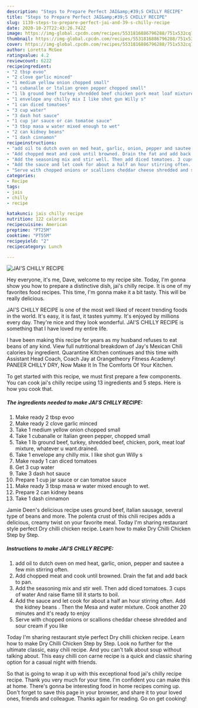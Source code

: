 ```yaml
---
description: "Steps to Prepare Perfect JAI&amp;#39;S CHILLY RECIPE"
title: "Steps to Prepare Perfect JAI&amp;#39;S CHILLY RECIPE"
slug: 1139-steps-to-prepare-perfect-jai-and-39-s-chilly-recipe
date: 2020-10-27T22:43:26.742Z
image: https://img-global.cpcdn.com/recipes/5531816886796288/751x532cq70/jais-chilly-recipe-recipe-main-photo.jpg
thumbnail: https://img-global.cpcdn.com/recipes/5531816886796288/751x532cq70/jais-chilly-recipe-recipe-main-photo.jpg
cover: https://img-global.cpcdn.com/recipes/5531816886796288/751x532cq70/jais-chilly-recipe-recipe-main-photo.jpg
author: Loretta McGee
ratingvalue: 4.2
reviewcount: 6222
recipeingredient:
- "2 tbsp evoo"
- "2 clove garlic minced"
- "1 medium yellow onion chopped small"
- "1 cubanalle or ltalian green pepper chopped small"
- "1 lb ground beef turkey shredded beef chicken pork meat loaf mixture whatever u wantdrained"
- "1 envelope any chilly mix I like shot gun Willy s"
- "1 can diced tomatoes"
- "3 cup water"
- "3 dash hot sauce"
- "1 cup jar sauce or can tomatoe sauce"
- "3 tbsp masa w water mixed enough to wet"
- "2 can kidney beans"
- "1 dash cinnamon"
recipeinstructions:
- "add oil to dutch oven on med heat, garlic, onion, pepper and sautee a few min stirring often."
- "Add chopped meat and cook until browned. Drain the fat and add back to pan."
- "Add the seasoning mix and stir well. Then add diced tomatoes. 3 cups of water And raise flame till it starts to boil."
- "Add the sauce and let cook for about a half an hour stirring often. Add the kidney beans . Then the Mesa and water mixture. Cook another 20 minutes and it&#39;s ready to enjoy"
- "Serve with chopped onions or scallions cheddar cheese shredded and sour cream if you like"
categories:
- Recipe
tags:
- jais
- chilly
- recipe

katakunci: jais chilly recipe 
nutrition: 122 calories
recipecuisine: American
preptime: "PT25M"
cooktime: "PT55M"
recipeyield: "2"
recipecategory: Lunch

---
```



![JAI&#39;S CHILLY RECIPE](https://img-global.cpcdn.com/recipes/5531816886796288/751x532cq70/jais-chilly-recipe-recipe-main-photo.jpg)

Hey everyone, it's me, Dave, welcome to my recipe site. Today, I'm gonna show you how to prepare a distinctive dish, jai&#39;s chilly recipe. It is one of my favorites food recipes. This time, I'm gonna make it a bit tasty. This will be really delicious.

JAI&#39;S CHILLY RECIPE is one of the most well liked of recent trending foods in the world. It's easy, it is fast, it tastes yummy. It's enjoyed by millions every day. They're nice and they look wonderful. JAI&#39;S CHILLY RECIPE is something that I have loved my entire life.

I have been making this recipe for years as my husband refuses to eat beans of any kind. View full nutritional breakdown of Jay&#39;s Mexican Chili calories by ingredient. Quarantine Kitchen continues and this time with Assistant Head Coach, Coach Jay at Orangetheory Fitness Academy! PANEER CHILLY DRY, Now Make It In The Comforts Of Your Kitchen.


To get started with this recipe, we must first prepare a few components. You can cook jai&#39;s chilly recipe using 13 ingredients and 5 steps. Here is how you cook that.

<!--inarticleads1-->

##### The ingredients needed to make JAI&#39;S CHILLY RECIPE:

1. Make ready 2 tbsp evoo
1. Make ready 2 clove garlic minced
1. Take 1 medium yellow onion chopped small
1. Take 1 cubanalle or ltalian green pepper, chopped small
1. Take 1 lb ground beef, turkey, shredded beef, chicken, pork, meat loaf mixture, whatever u want.drained.
1. Take 1 envelope any chilly mix. I like shot gun Willy s
1. Make ready 1 can diced tomatoes
1. Get 3 cup water
1. Take 3 dash hot sauce
1. Prepare 1 cup jar sauce or can tomatoe sauce
1. Make ready 3 tbsp masa w water mixed enough to wet.
1. Prepare 2 can kidney beans
1. Take 1 dash cinnamon


Jamie Deen&#39;s delicious recipe uses ground beef, italian sausage, several type of beans and more. The polenta crust of this chili recipes adds a delicious, creamy twist on your favorite meal. Today I&#39;m sharing restaurant style perfect Dry chilli chicken recipe. Learn how to make Dry Chilli Chicken Step by Step. 

<!--inarticleads2-->

##### Instructions to make JAI&#39;S CHILLY RECIPE:

1. add oil to dutch oven on med heat, garlic, onion, pepper and sautee a few min stirring often.
1. Add chopped meat and cook until browned. Drain the fat and add back to pan.
1. Add the seasoning mix and stir well. Then add diced tomatoes. 3 cups of water And raise flame till it starts to boil.
1. Add the sauce and let cook for about a half an hour stirring often. Add the kidney beans . Then the Mesa and water mixture. Cook another 20 minutes and it&#39;s ready to enjoy
1. Serve with chopped onions or scallions cheddar cheese shredded and sour cream if you like


Today I&#39;m sharing restaurant style perfect Dry chilli chicken recipe. Learn how to make Dry Chilli Chicken Step by Step. Look no further for the ultimate classic, easy chili recipe. And you can&#39;t talk about soup without talking about. This easy chilli con carne recipe is a quick and classic sharing option for a casual night with friends. 

So that is going to wrap it up with this exceptional food jai&#39;s chilly recipe recipe. Thank you very much for your time. I'm confident you can make this at home. There's gonna be interesting food in home recipes coming up. Don't forget to save this page in your browser, and share it to your loved ones, friends and colleague. Thanks again for reading. Go on get cooking!

